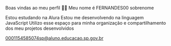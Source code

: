 
Boas vindas ao meu perfil 💙💙
Meu nome é FERNANDES00 sobrenome

Estou estudando na Alura
Estou me desenvolvendo na linguagem JavaScript
Utilizo esse espaço para minha organização e compartilhamento dos meu projetos desenvolvidos

0001154585074sp@aluno.educacao.sp.gov.br

